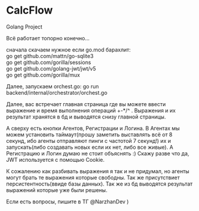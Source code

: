 # CalcFlow
Golang Project

Всё работает топорно конечно...

cначала скачаем нужное если go.mod барахлит:  
go get github.com/mattn/go-sqlite3  
go get github.com/gorilla/sessions  
go get github.com/golang-jwt/jwt/v5  
go get github.com/gorilla/mux  

Далее, запускаем orchest.go: 
go run backend/internal/orchestrator/orchest.go   

Далее, вас встречает главная страница где вы можете ввести выражение и время выполнения операций +-*/^ . Выражения и их результат хранятся в бд и выводятся снизу главной страницы.     

А сверху есть кнопки Агентов, Регистрации и Логина. В Агентах мы можем установить таймаут(прошу заметить выставлять всё от 8 секунд, ибо агенты отправляют пинги с частотой 7 секунд!) их и запускать(либо создавать новых если их нет, либо все живые). А Регистрацию и Логин думаю не стоит объяснять :) Скажу разве что да, JWT используется с помощью Cookie.    

К сожалению как разбивать выражения я так и не придумал, но агенты могут брать те выражения которые свободны. Так же присутствиет персистентность(ввиде базы данных). Так же из бд выводятся результат выражений которые уже были решены.   


Если есть вопросы, пишите в ТГ @NarzhanDev )
